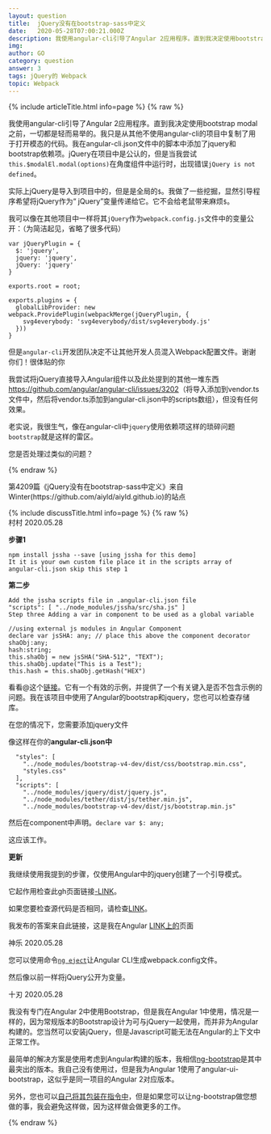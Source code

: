 ```yaml
---
layout: question
title:  jQuery没有在bootstrap-sass中定义
date:   2020-05-28T07:00:21.000Z
description: 我使用angular-cli引导了Angular 2应用程序。直到我决定使用bootstrap modal之前，一切都是轻而易举的。我只是从其他不使用an...
img: 
author: GO
category: question
answer: 3
tags: jQuery的 Webpack
topic: Webpack
---
```

<div class="article-root">
  <div class="article">
    {% include articleTitle.html info=page %}
    {% raw %}
    <div class="article-content"><p><font style="vertical-align: inherit;"><font style="vertical-align: inherit;">我使用angular-cli引导了Angular 2应用程序。</font><font style="vertical-align: inherit;">直到我决定使用bootstrap modal之前，一切都是轻而易举的。</font><font style="vertical-align: inherit;">我只是从其他不使用angular-cli的项目中复制了用于打开模态的代码。</font><font style="vertical-align: inherit;">我在angular-cli.json文件中的脚本中添加了jquery和bootstrap依赖项。</font><font style="vertical-align: inherit;">jQuery在项目中是公认的，但是当我尝试</font></font><code>this.$modalEl.modal(options)</code><font style="vertical-align: inherit;"><font style="vertical-align: inherit;">在角度组件中</font><font style="vertical-align: inherit;">运行时</font><font style="vertical-align: inherit;">，出现错误</font></font><code>jQuery is not defined</code><font style="vertical-align: inherit;"><font style="vertical-align: inherit;">。  </font></font></p>

<p><font style="vertical-align: inherit;"><font style="vertical-align: inherit;">实际上jQuery是导入到项目中的，但是是全局的</font></font><code>$</code><font style="vertical-align: inherit;"><font style="vertical-align: inherit;">。</font><font style="vertical-align: inherit;">我做了一些挖掘，显然引导程序希望将jQuery作为“ jQuery”变量传递给它。</font><font style="vertical-align: inherit;">它不会给老鼠带来麻烦</font></font><code>$</code><font style="vertical-align: inherit;"><font style="vertical-align: inherit;">。</font></font></p>

<p><font style="vertical-align: inherit;"><font style="vertical-align: inherit;">我可以</font><font style="vertical-align: inherit;">像在其他项目中一样</font><font style="vertical-align: inherit;">将其</font></font><code>jQuery</code><font style="vertical-align: inherit;"><font style="vertical-align: inherit;">作为</font></font><code>webpack.config.js</code><font style="vertical-align: inherit;"><font style="vertical-align: inherit;">文件中</font><font style="vertical-align: inherit;">的变量</font><font style="vertical-align: inherit;">公开</font><font style="vertical-align: inherit;">：（为简洁起见，省略了很多代码）</font></font></p>

<pre class="default prettyprint prettyprinted" style=""><code><span class="kwd">var</span><span class="pln"> jQueryPlugin </span><span class="pun">=</span><span class="pln"> </span><span class="pun">{</span><span class="pln">
  $</span><span class="pun">:</span><span class="pln"> </span><span class="str">'jquery'</span><span class="pun">,</span><span class="pln">
  jquery</span><span class="pun">:</span><span class="pln"> </span><span class="str">'jquery'</span><span class="pun">,</span><span class="pln">
  jQuery</span><span class="pun">:</span><span class="pln"> </span><span class="str">'jquery'</span><span class="pln">
</span><span class="pun">}</span><span class="pln">

exports</span><span class="pun">.</span><span class="pln">root </span><span class="pun">=</span><span class="pln"> root</span><span class="pun">;</span><span class="pln">

exports</span><span class="pun">.</span><span class="pln">plugins </span><span class="pun">=</span><span class="pln"> </span><span class="pun">{</span><span class="pln">
  globalLibProvider</span><span class="pun">:</span><span class="pln"> </span><span class="kwd">new</span><span class="pln"> webpack</span><span class="pun">.</span><span class="typ">ProvidePlugin</span><span class="pun">(</span><span class="pln">webpackMerge</span><span class="pun">(</span><span class="pln">jQueryPlugin</span><span class="pun">,</span><span class="pln"> </span><span class="pun">{</span><span class="pln">
    svg4everybody</span><span class="pun">:</span><span class="pln"> </span><span class="str">'svg4everybody/dist/svg4everybody.js'</span><span class="pln">
  </span><span class="pun">}))</span><span class="pln">
</span><span class="pun">}</span></code></pre>

<p><font style="vertical-align: inherit;"><font style="vertical-align: inherit;">但是</font></font><code>angular-cli</code><font style="vertical-align: inherit;"><font style="vertical-align: inherit;">开发团队决定不让其他开发人员混入Webpack配置文件。</font><font style="vertical-align: inherit;">谢谢你们！</font><font style="vertical-align: inherit;">很体贴的你</font></font></p>

<p><font style="vertical-align: inherit;"><font style="vertical-align: inherit;">我尝试将jQuery直接导入Angular组件以及此处提到的其他一堆东西</font></font><a href="https://github.com/angular/angular-cli/issues/3202" rel="noreferrer"><font style="vertical-align: inherit;"><font style="vertical-align: inherit;">https://github.com/angular/angular-cli/issues/3202</font></font></a><font style="vertical-align: inherit;"><font style="vertical-align: inherit;">（将导入添加到vendor.ts文件中，然后将vendor.ts添加到angular-cli.json中的scripts数组），但没有任何效果。</font></font></p>

<p><font style="vertical-align: inherit;"><font style="vertical-align: inherit;">老实说，我很生气，像</font><font style="vertical-align: inherit;">在angular-cli中</font></font><code>jquery</code><font style="vertical-align: inherit;"><font style="vertical-align: inherit;">使用依赖项</font><font style="vertical-align: inherit;">这样的琐碎问题</font></font><code>bootstrap</code><font style="vertical-align: inherit;"><font style="vertical-align: inherit;">就是这样的雷区。  </font></font></p>

<p><font style="vertical-align: inherit;"><font style="vertical-align: inherit;">您是否处理过类似的问题？</font></font></p></div>
    {% endraw %}
  </div>
  <p class="winter_mark">第4209篇《jQuery没有在bootstrap-sass中定义》来自Winter(https://github.com/aiyld/aiyld.github.io)的站点</p>
  <div class="discuss-wrapper">
    {% include discussTitle.html info=page %}
    {% raw %}
    <div class="discuss-list">
    <div class="discuss-item">
        <div class="discuss-parent">
          <div class="discuss-meta">
            <span class="discuss-user">村村</span>
            <span class="discuss-time">2020.05.28</span>
          </div>
          <div class="discuss-comment"><p><strong><font style="vertical-align: inherit;"><font style="vertical-align: inherit;">步骤1</font></font></strong></p>

<pre class="default prettyprint prettyprinted" style=""><code><span class="pln">npm install jssha </span><span class="pun">--</span><span class="pln">save </span><span class="pun">[</span><span class="kwd">using</span><span class="pln"> jssha </span><span class="kwd">for</span><span class="pln"> </span><span class="kwd">this</span><span class="pln"> demo</span><span class="pun">]</span><span class="pln">
</span><span class="typ">It</span><span class="pln"> it </span><span class="kwd">is</span><span class="pln"> your own custom file place it </span><span class="kwd">in</span><span class="pln"> the scripts array </span><span class="kwd">of</span><span class="pln"> angular</span><span class="pun">-</span><span class="pln">cli</span><span class="pun">.</span><span class="pln">json skip </span><span class="kwd">this</span><span class="pln"> step </span><span class="lit">1</span></code></pre>

<p><strong><font style="vertical-align: inherit;"><font style="vertical-align: inherit;">第二步</font></font></strong></p>

<pre class="default prettyprint prettyprinted" style=""><code><span class="typ">Add</span><span class="pln"> the jssha scripts file </span><span class="kwd">in</span><span class="pln"> </span><span class="pun">.</span><span class="pln">angular</span><span class="pun">-</span><span class="pln">cli</span><span class="pun">.</span><span class="pln">json file
</span><span class="str">"scripts"</span><span class="pun">:</span><span class="pln"> </span><span class="pun">[</span><span class="pln"> </span><span class="str">"../node_modules/jssha/src/sha.js"</span><span class="pln"> </span><span class="pun">]</span><span class="pln">
</span><span class="typ">Step</span><span class="pln"> three </span><span class="typ">Adding</span><span class="pln"> a </span><span class="kwd">var</span><span class="pln"> </span><span class="kwd">in</span><span class="pln"> component to be used </span><span class="kwd">as</span><span class="pln"> a </span><span class="kwd">global</span><span class="pln"> variable

</span><span class="com">//using external js modules in Angular Component</span><span class="pln">
declare </span><span class="kwd">var</span><span class="pln"> jsSHA</span><span class="pun">:</span><span class="pln"> any</span><span class="pun">;</span><span class="pln"> </span><span class="com">// place this above the component decorator</span><span class="pln">
shaObj</span><span class="pun">:</span><span class="pln">any</span><span class="pun">;</span><span class="pln">
hash</span><span class="pun">:</span><span class="kwd">string</span><span class="pun">;</span><span class="pln">
</span><span class="kwd">this</span><span class="pun">.</span><span class="pln">shaObj </span><span class="pun">=</span><span class="pln"> </span><span class="kwd">new</span><span class="pln"> jsSHA</span><span class="pun">(</span><span class="str">"SHA-512"</span><span class="pun">,</span><span class="pln"> </span><span class="str">"TEXT"</span><span class="pun">);</span><span class="pln">
</span><span class="kwd">this</span><span class="pun">.</span><span class="pln">shaObj</span><span class="pun">.</span><span class="pln">update</span><span class="pun">(</span><span class="str">"This is a Test"</span><span class="pun">);</span><span class="pln">
</span><span class="kwd">this</span><span class="pun">.</span><span class="pln">hash </span><span class="pun">=</span><span class="pln"> </span><span class="kwd">this</span><span class="pun">.</span><span class="pln">shaObj</span><span class="pun">.</span><span class="pln">getHash</span><span class="pun">(</span><span class="str">"HEX"</span><span class="pun">)</span></code></pre>

<p><font style="vertical-align: inherit;"><font style="vertical-align: inherit;">看看@这个</font></font><a href="https://rahulrsingh09.github.io/AngularConcepts/faq" rel="nofollow noreferrer"><font style="vertical-align: inherit;"><font style="vertical-align: inherit;">链接</font></font></a><font style="vertical-align: inherit;"><font style="vertical-align: inherit;">。</font><font style="vertical-align: inherit;">它有一个有效的示例，并提供了一个有关键入是否不包含示例的问题。</font><font style="vertical-align: inherit;">我在该项目中使用了Angular的bootstrap和jquery，您也可以检查存储库。</font></font></p>

<p><font style="vertical-align: inherit;"><font style="vertical-align: inherit;">在您的情况下，您需要添加jquery文件 </font></font></p>

<p><font style="vertical-align: inherit;"><font style="vertical-align: inherit;">像这样在你的</font></font><strong><font style="vertical-align: inherit;"><font style="vertical-align: inherit;">angular-cli.json中</font></font></strong></p>

<pre class="default prettyprint prettyprinted" style=""><code><span class="pln">  </span><span class="str">"styles"</span><span class="pun">:</span><span class="pln"> </span><span class="pun">[</span><span class="pln">
    </span><span class="str">"../node_modules/bootstrap-v4-dev/dist/css/bootstrap.min.css"</span><span class="pun">,</span><span class="pln">
    </span><span class="str">"styles.css"</span><span class="pln">
  </span><span class="pun">],</span><span class="pln">
  </span><span class="str">"scripts"</span><span class="pun">:</span><span class="pln"> </span><span class="pun">[</span><span class="pln">
    </span><span class="str">"../node_modules/jquery/dist/jquery.js"</span><span class="pun">,</span><span class="pln">
    </span><span class="str">"../node_modules/tether/dist/js/tether.min.js"</span><span class="pun">,</span><span class="pln">
    </span><span class="str">"../node_modules/bootstrap-v4-dev/dist/js/bootstrap.min.js"</span></code></pre>

<p><font style="vertical-align: inherit;"><font style="vertical-align: inherit;">然后在component中声明。</font></font><code>declare var $: any;</code></p>

<p><font style="vertical-align: inherit;"><font style="vertical-align: inherit;">这应该工作。 </font></font></p>

<p><strong><font style="vertical-align: inherit;"><font style="vertical-align: inherit;">更新</font></font></strong></p>

<p><font style="vertical-align: inherit;"><font style="vertical-align: inherit;">我继续使用我提到的步骤，仅使用Angular中的jquery创建了一个引导模式。</font></font></p>

<p><font style="vertical-align: inherit;"><font style="vertical-align: inherit;">它起作用检查此gh页面链接</font></font><a href="https://rahulrsingh09.github.io/TestingSPA" rel="nofollow noreferrer"><font style="vertical-align: inherit;"><font style="vertical-align: inherit;">-LINK</font></font></a><font style="vertical-align: inherit;"><font style="vertical-align: inherit;">。</font></font></p>

<p><font style="vertical-align: inherit;"><font style="vertical-align: inherit;">如果您要检查源代码是否相同，请检查</font></font><a href="https://github.com/rahulrsingh09/TestingSPA" rel="nofollow noreferrer"><font style="vertical-align: inherit;"><font style="vertical-align: inherit;">LINK</font></font></a><font style="vertical-align: inherit;"><font style="vertical-align: inherit;">。</font></font></p>

<p><font style="vertical-align: inherit;"><font style="vertical-align: inherit;">我发布的答案来自此链接，这是我在Angular </font><a href="https://rahulrsingh09.github.io/AngularConcepts" rel="nofollow noreferrer"><font style="vertical-align: inherit;">LINK上的</font></a><font style="vertical-align: inherit;">页面</font></font><a href="https://rahulrsingh09.github.io/AngularConcepts" rel="nofollow noreferrer"><font style="vertical-align: inherit;"></font></a></p></div>
        </div></div><div class="discuss-item">
        <div class="discuss-parent">
          <div class="discuss-meta">
            <span class="discuss-user">神乐</span>
            <span class="discuss-time">2020.05.28</span>
          </div>
          <div class="discuss-comment"><p><font style="vertical-align: inherit;"><font style="vertical-align: inherit;">您可以使用命令</font></font><a href="https://github.com/angular/angular-cli/wiki/eject" rel="nofollow noreferrer"><code>ng eject</code></a><font style="vertical-align: inherit;"><font style="vertical-align: inherit;">让Angular CLI生成webpack.config文件。</font></font></p>

<p><font style="vertical-align: inherit;"><font style="vertical-align: inherit;">然后像以前一样将jQuery公开为变量。</font></font></p></div>
        </div></div><div class="discuss-item">
        <div class="discuss-parent">
          <div class="discuss-meta">
            <span class="discuss-user">十刃</span>
            <span class="discuss-time">2020.05.28</span>
          </div>
          <div class="discuss-comment"><p><font style="vertical-align: inherit;"><font style="vertical-align: inherit;">我没有专门在Angular 2中使用Bootstrap，但是我在Angular 1中使用，情况是一样的，因为常规版本的Bootstrap设计为可与jQuery一起使用，而并非为Angular构建的。</font><font style="vertical-align: inherit;">您当然可以安装jQuery，但是Javascript可能无法在Angular的上下文中正常工作。</font></font></p>

<p><font style="vertical-align: inherit;"><font style="vertical-align: inherit;">最简单的解决方案是使用考虑到Angular构建的版本，我相信</font></font><a href="https://ng-bootstrap.github.io/#/home" rel="nofollow noreferrer"><font style="vertical-align: inherit;"><font style="vertical-align: inherit;">ng-bootstrap</font></font></a><font style="vertical-align: inherit;"><font style="vertical-align: inherit;">是其中最突出的版本。</font><font style="vertical-align: inherit;">我自己没有使用过，但是我为Angular 1使用了angular-ui-bootstrap，这似乎是同一项目的Angular 2对应版本。</font></font></p>

<p><font style="vertical-align: inherit;"><font style="vertical-align: inherit;">另外，您也可以</font></font><a href="https://hackernoon.com/wrap-any-jquery-plugin-with-angular-2-component-case-study-8b00eacec998" rel="nofollow noreferrer"><font style="vertical-align: inherit;"><font style="vertical-align: inherit;">自己将其包装在指令中</font></font></a><font style="vertical-align: inherit;"><font style="vertical-align: inherit;">，但是如果您可以让ng-bootstrap做您想做的事，我会避免这样做，因为这样做会做更多的工作。</font></font></p></div>
        </div></div>
    </div>
    {% endraw %}
  </div>
<div>
